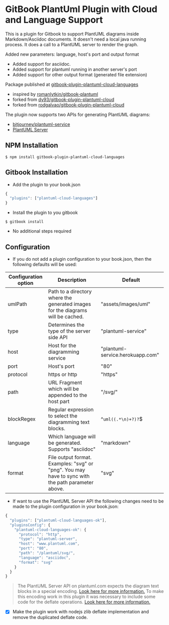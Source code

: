 # GitBook PlantUml Plugin with Cloud and Language Support

This is a plugin for Gitbook to support PlantUML diagrams inside Markdown/Asciidoc documents.
It doesn't need a local java running process. It does a call to a PlantUML server to render the graph.

Added new parameters: language, host's port and output format
* Added support for asciidoc.
* Added support for plantuml running in another server's port
* Added support for other output format (generated file extension)

Package published at [gitbook-plugin-plantuml-cloud-languages](https://www.npmjs.com/package/gitbook-plugin-plantuml-cloud-languages)

* inspired by [romanlytkin/gitbook-plantuml](https://github.com/romanlytkin/gitbook-plantuml)
* forked from [dy93/gitbook-plugin-plantuml-cloud](https://github.com/dy93/gitbook-plugin-plantuml-cloud)
* forked from [rodgalvao/gitbook-plugin-plantuml-cloud](https://github.com/rodgalvao/gitbook-plugin-plantuml-cloud)

The plugin now supports two APIs for generating PlantUML diagrams:
* [bitjourney/plantuml-service](https://github.com/bitjourney/plantuml-service)
* [PlantUML Server](http://www.plantuml.com/plantuml/)

## NPM Installation

```$ npm install gitbook-plugin-plantuml-cloud-languages```

## Gitbook Installation

* Add the plugin to your book.json

```js
{
  "plugins": ["plantuml-cloud-languages"]
}
```

* Install the plugin to you gitbook

```$ gitbook install```

* No additional steps required

## Configuration

* If you do not add a plugin configuration to your book.json, then the following defaults will be used:

| Configuration option | Description | Default |
| -------------------- | ----------- | ------- |
| umlPath | Path to a directory where the generated images for the diagrams will be cached. | "assets/images/uml" |
| type | Determines the type of the server side API | "plantuml-service" |
| host | Host for the diagramming service | "plantuml-service.herokuapp.com" |
| port | Host's port | "80" |
| protocol | https or http | "https" |
| path | URL Fragment which will be appended to the host part | "/svg/" |
| blockRegex | Regular expression to select the diagramming text blocks. | ^```uml((.*\n)+?)?```$ |
| language | Which language will be generated. Supports "asciidoc" | "markdown" |
| format | File output format. Examples: "svg" or "png". You may have to sync with the path parameter above. | "svg" |

* If want to use the PlantUML Server API the following changes need to be made to the plugin configuration in your book.json:

```js
{
  "plugins": ["plantuml-cloud-languages-ok"],
  "pluginsConfig": {
    "plantuml-cloud-languages-ok": {
      "protocol": "http",
      "type": "plantuml-server",
      "host": "www.plantuml.com",
      "port": "80",
      "path": "/plantuml/svg/",
      "language": "asciidoc",
      "format": "svg"
    }
  }
}
```

> The PlantUML Server API on plantuml.com expects the diagram text blocks in a special encoding. [Look here for more information.](http://plantuml.com/pte)
> To make this encoding work in this plugin it was necessary to include some code for the deflate operations. [Look here for more information.](https://github.com/johan/js-deflate)

* [x] Make the plugin work with nodejs zlib deflate implementation and remove the duplicated deflate code.
